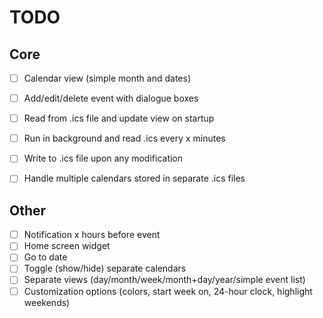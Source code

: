 # TODO
## Core
- [ ] Calendar view (simple month and dates)
- [ ] Add/edit/delete event with dialogue boxes
- [ ] Read from .ics file and update view on startup
- [ ] Run in background and read .ics every x minutes
- [ ] Write to .ics file upon any modification
- [ ] Handle multiple calendars stored in separate .ics files


## Other
- [ ] Notification x hours before event
- [ ] Home screen widget
- [ ] Go to date
- [ ] Toggle (show/hide) separate calendars
- [ ] Separate views (day/month/week/month+day/year/simple event list)
- [ ] Customization options (colors, start week on, 24-hour clock, highlight weekends)
